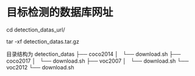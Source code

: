 # 目标检测的数据库网址

cd detection_datas_url/

tar -xf detection_datas.tar.gz

目录结构为
detection_datas
├── coco2014
│   └── download.sh
├── coco2017
│   └── download.sh
├── voc2007
│   └── download.sh
└── voc2012
    └── download.sh

